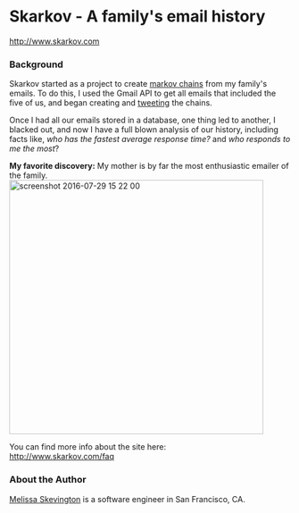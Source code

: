 # Skarkov - A family's email history
http://www.skarkov.com

### Background
Skarkov started as a project to create [markov chains](http://setosa.io/ev/markov-chains/) from my family's emails. To do this, I used the Gmail API to get all emails that included the five of us, and began creating and [tweeting](https://www.twitter.com/skev_says) the chains.

 Once I had all our emails stored in a database, one thing led to another, I blacked out, and now I have a full blown analysis of our history, including facts like, _who has the fastest average response time?_ and _who responds to me the most_?  
 

 __My favorite discovery:__ My mother is by far the most enthusiastic emailer of the family.
<img width="455" alt="screenshot 2016-07-29 15 22 00" src="https://cloud.githubusercontent.com/assets/1342734/17265294/8ab5d834-55a2-11e6-88ad-7bedc13de506.png">


You can find more info about the site here:  
http://www.skarkov.com/faq


### About the Author
[Melissa Skevington](http://www.linkedin.com/in/melissaskevington) is a software engineer in San Francisco, CA.
